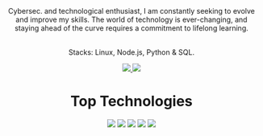 

<div align="center">Cybersec. and technological enthusiast, I am constantly seeking to evolve and improve my skills. The world of technology is ever-changing, and staying ahead of the curve requires a commitment to lifelong learning.  <br/><br/>

 Stacks: Linux, Node.js, Python & SQL.
</div>

<div align="center"> 
  <a href="https://www.linkedin.com/in/pastoregg/" target="_blank"> <img src="https://img.shields.io/badge/-LinkedIn-%230077B5?style=for-the-badge&logo=linkedin&logoColor=white" target="_blank"> </a>
<a href="https://www.hackerrank.com/pastoregg?hr_r=1" target="_blank"> <img src="https://img.shields.io/badge/-Hackerrank-2EC866?style=for-the-badge&logo=HackerRank&logoColor=white" target="_blank"> </a>
</div>   
<h1 align="center"> Top Technologies </h1>
<div align="center">
  <img src="https://img.shields.io/badge/-Linux-FCC624?style=for-the-badge&labelColor=black&logo=linux&logoColor=white"/>
  <img src="https://img.shields.io/badge/-Python-3776AB?style=for-the-badge&labelColor=black&logo=python&logoColor=3776AB" />
  <img src="https://img.shields.io/badge/-PostgreSQL-316192?style=for-the-badge&labelColor=black&logo=postgresql&logoColor=white"/>
  <img src="https://img.shields.io/badge/-Javascript-F0DB4F?style=for-the-badge&labelColor=black&logo=javascript&logoColor=F0DB4F&r" />
  <img src="https://img.shields.io/badge/-Nodejs-3C873A?style=for-the-badge&labelColor=black&logo=node.js&logoColor=3C873A" />
  
  
</div>
